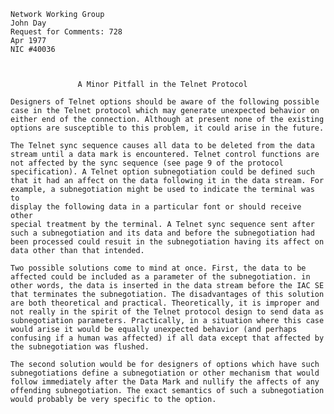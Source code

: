    Network Working Group                                                  John Day
    Request for Comments: 728                                              Apr 1977
    NIC #40036



                   A Minor Pitfall in the Telnet Protocol

    Designers of Telnet options should be aware of the following possible
    case in the Telnet protocol which may generate unexpected behavior on
    either end of the connection. Although at present none of the existing
    options are susceptible to this problem, it could arise in the future.

    The Telnet sync sequence causes all data to be deleted from the data
    stream until a data mark is encountered. Telnet control functions are
    not affected by the sync sequence (see page 9 of the protocol
    specification). A Telnet option subnegotiation could be defined such
    that it had an affect on the data following it in the data stream. For
    example, a subnegotiation might be used to indicate the terminal was to
    display the following data in a particular font or should receive other
    special treatment by the terminal. A Telnet sync sequence sent after
    such a subnegotiation and its data and before the subnegotiation had
    been processed could resuit in the subnegotiation having its affect on
    data other than that intended.

    Two possible solutions come to mind at once. First, the data to be
    affected could be included as a parameter of the subnegotiation. in
    other words, the data is inserted in the data stream before the IAC SE
    that terminates the subnegotiation. The disadvantages of this solution
    are both theoretical and practical. Theoretically, it is improper and
    not really in the spirit of the Telnet protocol design to send data as
    subnegotiation parameters. Practically, in a situation where this case
    would arise it would be equally unexpected behavior (and perhaps
    confusing if a human was affected) if all data except that affected by
    the subnegotiation was flushed.

    The second solution would be for designers of options which have such
    subnegotiations define a subnegotiation or other mechanism that would
    follow immediately after the Data Mark and nullify the affects of any
    offending subnegotiation. The exact semantics of such a subnegotiation
    would probably be very specific to the option.
